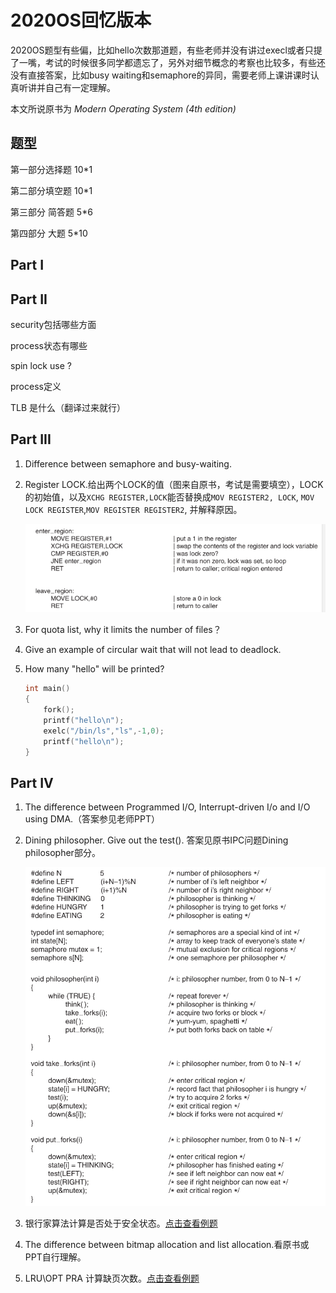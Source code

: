 # 2020OS回忆版本

2020OS题型有些偏，比如hello次数那道题，有些老师并没有讲过execl或者只提了一嘴，考试的时候很多同学都遗忘了，另外对细节概念的考察也比较多，有些还没有直接答案，比如busy waiting和semaphore的异同，需要老师上课讲课时认真听讲并自己有一定理解。

本文所说原书为 *Modern Operating System (4th edition)*

## 题型

第一部分选择题 10*1

第二部分填空题 10*1

第三部分 简答题 5*6

第四部分 大题 5*10

## Part I

## Part II

security包括哪些方面

process状态有哪些

spin lock use ?

process定义

TLB 是什么（翻译过来就行）



## Part III

1. Difference between semaphore and busy-waiting.

2. Register LOCK.给出两个LOCK的值（图来自原书，考试是需要填空），LOCK的初始值，以及`XCHG REGISTER,LOCK`能否替换成`MOV REGISTER2, LOCK`, `MOV LOCK REGISTER`,`MOV REGISTER REGISTER2`, 并解释原因。

   ![image-20200817193044458](./img/image-20200817193044458.png)

3. For quota list, why it limits the number of files？

4. Give an example of circular wait that will not lead to deadlock.

5. How many "hello" will be printed?

   ```c
   int main()
   {
       fork();
       printf("hello\n");
       exelc("/bin/ls","ls",-1,0);
       printf("hello\n");
   }
   ```

   

## Part IV

1. The difference between  Programmed I/O, Interrupt-driven I/o and I/O using DMA.（答案参见老师PPT）

2. Dining philosopher. Give out the test(). 答案见原书IPC问题Dining philosopher部分。

   ![image-20200817192639817](./img/image-20200817192639817.png)

3. 银行家算法计算是否处于安全状态。[点击查看例题](./OS_EXR.md)

4. The difference between bitmap allocation and list allocation.看原书或PPT自行理解。

5. LRU\OPT PRA 计算缺页次数。[点击查看例题](./OS_EXR.md)